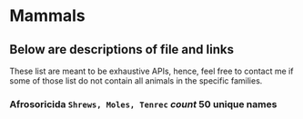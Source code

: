 # Mammals 
## Below are descriptions of file and links

These list are meant to be exhaustive APIs, hence, feel free to contact me if some of those list do not contain all animals in the specific families.

### Afrosoricida `Shrews, Moles, Tenrec` _count_ 50 unique names
